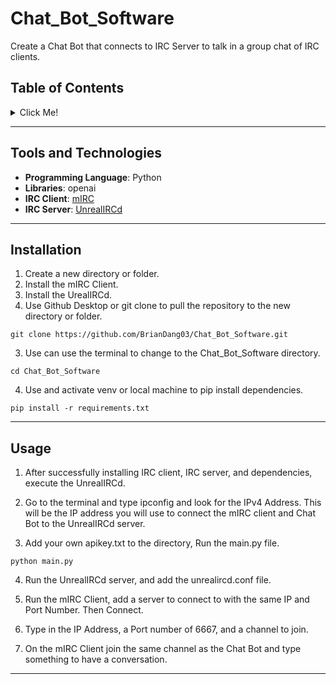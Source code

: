 # Chat_Bot_Software

Create a Chat Bot that connects to IRC Server to talk in a group chat of IRC clients. 

## Table of Contents
<details>
  <summary>Click Me!</summary>

- [Tools and Technologies](#tools-and-technologies)
- [Installation](#installation)
- [Usage](#usage)

</details>

---

## Tools and Technologies
- **Programming Language**: Python
- **Libraries**: openai
- **IRC Client**: [mIRC](https://www.mirc.com/)
- **IRC Server**: [UnrealIRCd](https://www.unrealircd.org/download/6.0) 

---

## Installation
1. Create a new directory or folder.
2. Install the mIRC Client.
3. Install the UrealIRCd.
4. Use Github Desktop or git clone to pull the repository to the new directory or folder.
```
git clone https://github.com/BrianDang03/Chat_Bot_Software.git
```
3. Use can use the terminal to change to the Chat_Bot_Software directory. 
```
cd Chat_Bot_Software
```  
4. Use and activate venv or local machine to pip install dependencies.
```
pip install -r requirements.txt
```
---

## Usage

1. After successfully installing IRC client, IRC server, and dependencies, execute the UnrealIRCd.

2. Go to the terminal and type ipconfig and look for the IPv4 Address. This will be the IP address you will use to connect the mIRC client and Chat Bot to the UnrealIRCd server. 

3.  Add your own apikey.txt to the directory, Run the main.py file.
```
python main.py
```

4. Run the UnrealIRCd server, and add the unrealircd.conf file.

5. Run the mIRC Client, add a server to connect to with the same IP and Port Number. Then Connect.

6. Type in the IP Address, a Port number of 6667, and a channel to join.

7. On the mIRC Client join the same channel as the Chat Bot and type something to have a conversation.     

---

